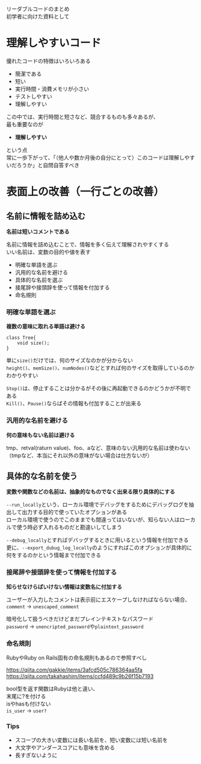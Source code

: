 リーダブルコードのまとめ  
初学者に向けた資料として  

# 理解しやすいコード

優れたコードの特徴はいろいろある  
  
* 簡潔である
* 短い
* 実行時間・消費メモリが小さい
* テストしやすい
* 理解しやすい
  
この中では、実行時間と短さなど、競合するものも多々あるが、  
最も重要なのが  
  
* **理解しやすい** 

という点  
常に一歩下がって、「（他人や数か月後の自分にとって）このコードは理解しやすいだろうか」と自問自答すべき

# 表面上の改善（一行ごとの改善）

## 名前に情報を詰め込む

**名前は短いコメントである**    

名前に情報を詰め込むことで、情報を多く伝えて理解されやすくする  
いい名前は、変数の目的や値を表す  
  
* 明確な単語を選ぶ
* 汎用的な名前を避ける
* 具体的な名前を選ぶ
* 接尾辞や接頭辞を使って情報を付加する
* 命名規則
  
### 明確な単語を選ぶ

**複数の意味に取れる単語は避ける**  
  
```
class Tree{
	void size();
}
```

単に```size()```だけでは、何のサイズなのかが分からない  
```height()```、```memSize()```、```numNodes()```などとすれば何のサイズを取得しているのかわかりやすい  

```Stop()```は、停止することは分かるがその後に再起動できるのかどうかが不明である  
```Kill()```、```Pause()```ならばその情報も付加することが出来る    

### 汎用的な名前を避ける

**何の意味もない名前は避ける**

tmp、retval(raturn value)、foo、aなど、意味のない汎用的な名前は使わない  
（tmpなど、本当にそれ以外の意味がない場合は仕方ないが）

## 具体的な名前を使う

**変数や関数などの名前は、抽象的なものでなく出来る限り具体的にする**  

```--run_locally```という、ローカル環境でデバッグをするためにデバッグログを抽出して出力する目的で使っていたオプションがある  
ローカル環境で使うのでこのままでも間違ってはいないが、知らない人はローカルで使う時必ず入れるものだと勘違いしてしまう  

  
```--debug_locally```とすればデバッグするときに用いるという情報を付加できる  
更に、```--export_dubug_log_locally```のようにすればこのオプションが具体的に何をするのかという情報まで付加できる  

### 接尾辞や接頭辞を使って情報を付加する

**知らせなけらばいけない情報は変数名に付加する**  

ユーザーが入力したコメントは表示前にエスケープしなければならない場合、  
```comment``` -> ```unescaped_comment```
  
暗号化して扱うべきだけどまだプレインテキストなパスワード  
```password``` -> ```unencripted_password```や```plaintext_password```

### 命名規則

RubyやRuby on Rails固有の命名規則もあるので参照すべし  
  
https://qiita.com/gakkie/items/3afcd505c786364aa5fa  
https://qiita.com/takahashim/items/ccfd489c9b26f15b7193
  
bool型を返す関数はRubyは他と違い、  
末尾に?を付ける  
isやhasも付けない  
```is_user``` -> ```user?```  

### Tips

* スコープの大きい変数には長い名前を、短い変数には短い名前を
* 大文字やアンダースコアにも意味を含める
* 長すぎないように
